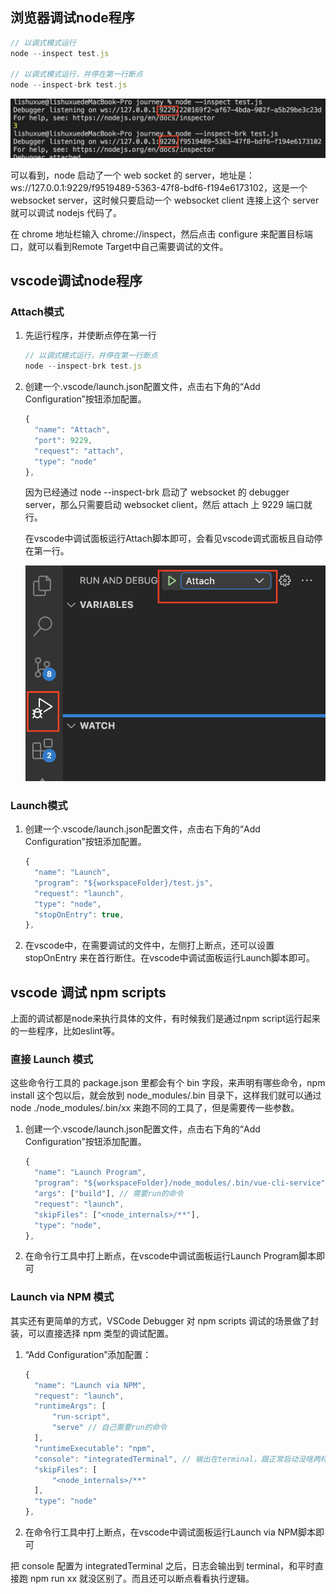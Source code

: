 ## 浏览器调试node程序
```js
// 以调式模式运行
node --inspect test.js

// 以调式模式运行，并停在第一行断点
node --inspect-brk test.js
```
![terminal](https://raw.githubusercontent.com/LiShuxue/blog-article/master/前端笔记/terminal.png)

可以看到，node 启动了一个 web socket 的 server，地址是：ws://127.0.0.1:9229/f9519489-5363-47f8-bdf6-f194e6173102，这是一个websocket server，这时候只要启动一个 websocket client 连接上这个 server 就可以调试 nodejs 代码了。

在 chrome 地址栏输入 chrome://inspect，然后点击 configure 来配置目标端口，就可以看到Remote Target中自己需要调试的文件。

## vscode调试node程序
### Attach模式
1. 先运行程序，并使断点停在第一行
    ```js
    // 以调式模式运行，并停在第一行断点
    node --inspect-brk test.js
    ```
2. 创建一个.vscode/launch.json配置文件，点击右下角的“Add Configuration”按钮添加配置。
    ```js
    {
      "name": "Attach",
      "port": 9229,
      "request": "attach",
      "type": "node"
    },
    ```

    因为已经通过 node --inspect-brk 启动了 websocket 的 debugger server，那么只需要启动 websocket client，然后 attach 上 9229 端口就行。

    在vscode中调试面板运行Attach脚本即可，会看见vscode调式面板且自动停在第一行。

    ![vscode](https://raw.githubusercontent.com/LiShuxue/blog-article/master/前端笔记/vscode.png)

### Launch模式
1. 创建一个.vscode/launch.json配置文件，点击右下角的“Add Configuration”按钮添加配置。

    ```js
    {
      "name": "Launch",
      "program": "${workspaceFolder}/test.js",
      "request": "launch",
      "type": "node",
      "stopOnEntry": true,
    },
    ```
2. 在vscode中，在需要调试的文件中，左侧打上断点，还可以设置 stopOnEntry 来在首行断住。在vscode中调试面板运行Launch脚本即可。

## vscode 调试 npm scripts
上面的调试都是node来执行具体的文件，有时候我们是通过npm script运行起来的一些程序，比如eslint等。

### 直接 Launch 模式
这些命令行工具的 package.json 里都会有个 bin 字段，来声明有哪些命令，npm install 这个包以后，就会放到 node_modules/.bin 目录下，这样我们就可以通过 node ./node_modules/.bin/xx 来跑不同的工具了，但是需要传一些参数。

1. 创建一个.vscode/launch.json配置文件，点击右下角的“Add Configuration”按钮添加配置。

    ```js
    {
      "name": "Launch Program",
      "program": "${workspaceFolder}/node_modules/.bin/vue-cli-service",
      "args": ["build"], // 需要run的命令
      "request": "launch",
      "skipFiles": ["<node_internals>/**"],
      "type": "node",
    },
    ```
2. 在命令行工具中打上断点，在vscode中调试面板运行Launch Program脚本即可

### Launch via NPM 模式
其实还有更简单的方式，VSCode Debugger 对 npm scripts 调试的场景做了封装，可以直接选择 npm 类型的调试配置。

1. “Add Configuration”添加配置：

    ```js
    {
      "name": "Launch via NPM",
      "request": "launch",
      "runtimeArgs": [
          "run-script",
          "serve" // 自己需要run的命令
      ],
      "runtimeExecutable": "npm",
      "console": "integratedTerminal", // 输出在terminal，跟正常启动没啥两样，且可以调试
      "skipFiles": [
          "<node_internals>/**"
      ],
      "type": "node"
    },
    ```

2. 在命令行工具中打上断点，在vscode中调试面板运行Launch via NPM脚本即可

把 console 配置为 integratedTerminal 之后，日志会输出到 terminal，和平时直接跑 npm run xx 就没区别了。而且还可以断点看看执行逻辑。
